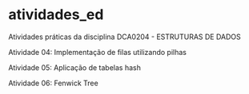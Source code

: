 # atividades_ed
Atividades práticas da disciplina DCA0204 - ESTRUTURAS DE DADOS

Atividade 04: Implementação de filas utilizando pilhas

Atividade 05: Aplicação de tabelas hash

Atividade 06: Fenwick Tree
